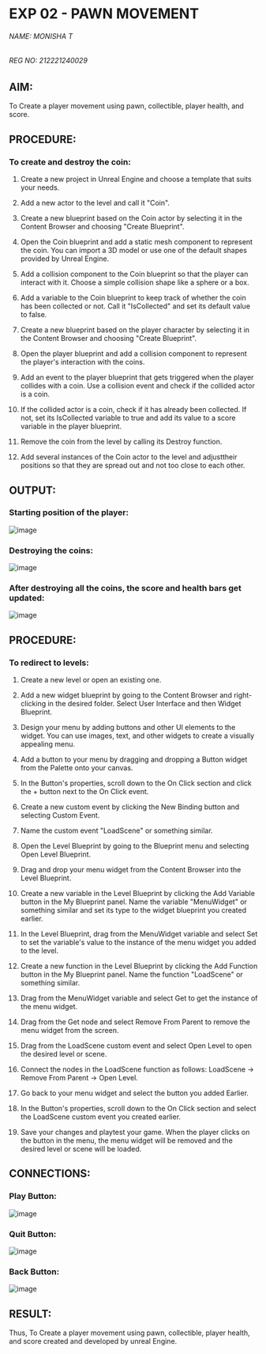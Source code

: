 # EXP 02 - PAWN MOVEMENT

###### NAME: MONISHA T
###### REG NO: 212221240029

## AIM:
To Create a player movement using pawn, collectible, player health, and score.

## PROCEDURE:

### To create and destroy the coin:

1. Create a new project in Unreal Engine and choose a template that suits your needs.

2. Add a new actor to the level and call it "Coin".

3. Create a new blueprint based on the Coin actor by selecting it in the Content Browser and choosing "Create Blueprint".

4. Open the Coin blueprint and add a static mesh component to represent the coin. You can import a 3D model or use one of the default shapes provided by Unreal Engine.

5. Add a collision component to the Coin blueprint so that the player can interact with it. Choose a simple collision shape like a sphere or a box.

6.  Add a variable to the Coin blueprint to keep track of whether the coin has been collected or not. Call it "IsCollected" and set its default value to false.

7.  Create a new blueprint based on the player character by selecting it in the Content Browser and choosing "Create Blueprint".

8. Open the player blueprint and add a collision component to represent the player's interaction with the coins.

9. Add an event to the player blueprint that gets triggered when the player collides with a coin. Use a collision event and check if the collided actor is a coin.

10. If the collided actor is a coin, check if it has already been collected. If not, set its IsCollected variable to true and add its value to a score variable in the player blueprint.

11. Remove the coin from the level by calling its Destroy function.

12. Add several instances of the Coin actor to the level and adjusttheir positions so that they are spread out and not too close to each other.

## OUTPUT:

### Starting position of the player:
![image](https://github.com/Aashima02/Pawn-Movement/assets/93427086/a07560f0-ad0e-4812-a6e8-80049c24d89f)

### Destroying the coins:
![image](https://github.com/Aashima02/Pawn-Movement/assets/93427086/a3dc2dc5-4aa5-4499-84d7-35246add6266)

### After destroying all the coins, the score and health bars get updated:
![image](https://github.com/Aashima02/Pawn-Movement/assets/93427086/e7b6f849-a07b-46f2-bec6-bee5b0cefc64)

## PROCEDURE:

### To redirect to levels:

1. Create a new level or open an existing one.

2.  Add a new widget blueprint by going to the Content Browser and right-clicking in the desired folder. Select User Interface and then Widget Blueprint.

3. Design your menu by adding buttons and other UI elements to the widget. You can use images, text, and other widgets to create a visually appealing menu.

4. Add a button to your menu by dragging and dropping a Button widget from the Palette onto your canvas.

5. In the Button's properties, scroll down to the On Click section and click the + button next to the On Click event.

6. Create a new custom event by clicking the New Binding button and selecting Custom Event.

7. Name the custom event "LoadScene" or something similar.

8.  Open the Level Blueprint by going to the Blueprint menu and selecting Open Level Blueprint.

9. Drag and drop your menu widget from the Content Browser into the Level Blueprint.

10. Create a new variable in the Level Blueprint by clicking the Add Variable button in the My Blueprint panel. Name the variable "MenuWidget" or something similar and set its type to the widget blueprint you created earlier.

11. In the Level Blueprint, drag from the MenuWidget variable and select Set to set the variable's value to the instance of the menu widget you added to the level.

12. Create a new function in the Level Blueprint by clicking the Add Function button in the My Blueprint panel. Name the function "LoadScene" or something similar.

13. Drag from the MenuWidget variable and select Get to get the instance of the menu widget.

14. Drag from the Get node and select Remove From Parent to remove the menu widget from the screen.

15. Drag from the LoadScene custom event and select Open Level to open the desired level or scene.

16. Connect the nodes in the LoadScene function as follows: LoadScene -> Remove From Parent -> Open Level.

17. Go back to your menu widget and select the button you added Earlier.

18. In the Button's properties, scroll down to the On Click section and select the LoadScene custom event you created earlier.

19. Save your changes and playtest your game. When the player clicks on the button in the menu, the menu widget will be removed and the desired level or scene will be loaded.

## CONNECTIONS:

### Play Button:
![image](https://github.com/Aashima02/Pawn-Movement/assets/93427086/f9abbce1-d07f-4486-a7f4-7b174e5fe11c)

### Quit Button:
![image](https://github.com/Aashima02/Pawn-Movement/assets/93427086/d1572e81-d8ba-4e29-8927-517e30dcd69f)

### Back Button:
![image](https://github.com/Aashima02/Pawn-Movement/assets/93427086/1fe733d1-d506-4d1d-a338-87dcea1f6193)

## RESULT:

Thus, To Create a player movement using pawn, collectible, player health, and score created and developed by unreal Engine.
